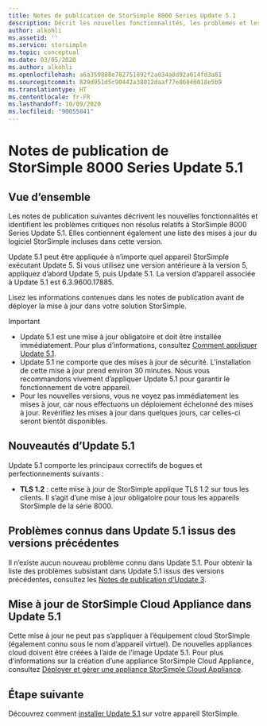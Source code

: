 ```yaml
---
title: Notes de publication de StorSimple 8000 Series Update 5.1
description: Décrit les nouvelles fonctionnalités, les problèmes et les solutions de contournement de StorSimple 8000 Series Update 5.1.
author: alkohli
ms.assetid: ''
ms.service: storsimple
ms.topic: conceptual
ms.date: 03/05/2020
ms.author: alkohli
ms.openlocfilehash: a6a359888e782751892f2a034a8d92a014fd3a81
ms.sourcegitcommit: 829d951d5c90442a38012daaf77e86046018e5b9
ms.translationtype: HT
ms.contentlocale: fr-FR
ms.lasthandoff: 10/09/2020
ms.locfileid: "90055841"
---
```

# <a name="storsimple-8000-series-update-51-release-notes"></a>Notes de publication de StorSimple 8000 Series Update 5.1

## <a name="overview"></a>Vue d’ensemble

Les notes de publication suivantes décrivent les nouvelles fonctionnalités et identifient les problèmes critiques non résolus relatifs à StorSimple 8000 Series Update 5.1. Elles contiennent également une liste des mises à jour du logiciel StorSimple incluses dans cette version.

Update 5.1 peut être appliquée à n’importe quel appareil StorSimple exécutant Update 5. Si vous utilisez une version antérieure à la version 5, appliquez d’abord Update 5, puis Update 5.1. La version d’appareil associée à Update 5.1 est 6.3.9600.17885.

Lisez les informations contenues dans les notes de publication avant de déployer la mise à jour dans votre solution StorSimple.

> [!IMPORTANT]
>
> * Update 5.1 est une mise à jour obligatoire et doit être installée immédiatement. Pour plus d’informations, consultez [Comment appliquer Update 5.1](storsimple-8000-install-update-51.md).
> * Update 5.1 ne comporte que des mises à jour de sécurité. L’installation de cette mise à jour prend environ 30 minutes. Nous vous recommandons vivement d’appliquer Update 5.1 pour garantir le fonctionnement de votre appareil.
> * Pour les nouvelles versions, vous ne voyez pas immédiatement les mises à jour, car nous effectuons un déploiement échelonné des mises à jour. Revérifiez les mises à jour dans quelques jours, car celles-ci seront bientôt disponibles.

## <a name="whats-new-in-update-51"></a>Nouveautés d’Update 5.1

Update 5.1 comporte les principaux correctifs de bogues et perfectionnements suivants :

* **TLS 1.2** : cette mise à jour de StorSimple applique TLS 1.2 sur tous les clients. Il s’agit d’une mise à jour obligatoire pour tous les appareils StorSimple de la série 8000.

## <a name="known-issues-in-update-51-from-previous-releases"></a>Problèmes connus dans Update 5.1 issus des versions précédentes

Il n’existe aucun nouveau problème connu dans Update 5.1. Pour obtenir la liste des problèmes subsistant dans Update 5.1 issus des versions précédentes, consultez les [Notes de publication d’Update 3](storsimple-update3-release-notes.md#known-issues-in-update-3).

## <a name="storsimple-cloud-appliance-updates-in-update-51"></a>Mise à jour de StorSimple Cloud Appliance dans Update 5.1

Cette mise à jour ne peut pas s’appliquer à l’équipement cloud StorSimple (également connu sous le nom d’appareil virtuel). De nouvelles appliances cloud doivent être créées à l’aide de l’image Update 5.1. Pour plus d’informations sur la création d’une appliance StorSimple Cloud Appliance, consultez [Déployer et gérer une appliance StorSimple Cloud Appliance](storsimple-8000-cloud-appliance-u2.md).

## <a name="next-step"></a>Étape suivante

Découvrez comment [installer Update 5.1](storsimple-8000-install-update-51.md) sur votre appareil StorSimple.
